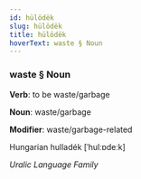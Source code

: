 ```yaml
---
id: hülödëk
slug: hülödëk
title: hülödëk
hoverText: waste § Noun
---
```


### waste § Noun

**Verb**: to be waste/garbage

**Noun**: waste/garbage

**Modifier**: waste/garbage-related

Hungarian hulladék [ˈhulːɒdeːk]

*Uralic Language Family*